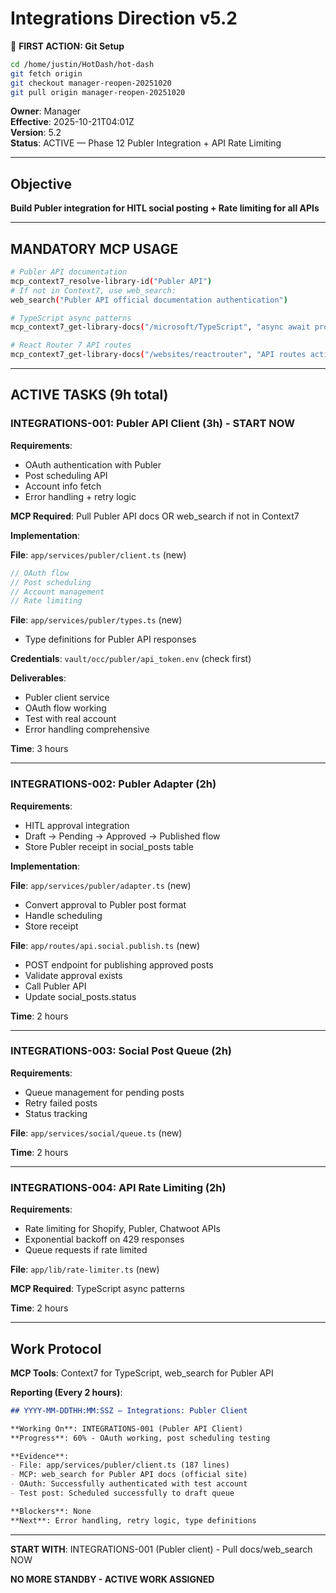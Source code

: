 # Integrations Direction v5.2

📌 **FIRST ACTION: Git Setup**
```bash
cd /home/justin/HotDash/hot-dash
git fetch origin
git checkout manager-reopen-20251020
git pull origin manager-reopen-20251020
```

**Owner**: Manager  
**Effective**: 2025-10-21T04:01Z  
**Version**: 5.2  
**Status**: ACTIVE — Phase 12 Publer Integration + API Rate Limiting

---

## Objective

**Build Publer integration for HITL social posting + Rate limiting for all APIs**

---

## MANDATORY MCP USAGE

```bash
# Publer API documentation
mcp_context7_resolve-library-id("Publer API")
# If not in Context7, use web_search:
web_search("Publer API official documentation authentication")

# TypeScript async patterns
mcp_context7_get-library-docs("/microsoft/TypeScript", "async await promises error handling")

# React Router 7 API routes
mcp_context7_get-library-docs("/websites/reactrouter", "API routes actions loaders")
```

---

## ACTIVE TASKS (9h total)

### INTEGRATIONS-001: Publer API Client (3h) - START NOW

**Requirements**:
- OAuth authentication with Publer
- Post scheduling API
- Account info fetch
- Error handling + retry logic

**MCP Required**: Pull Publer API docs OR web_search if not in Context7

**Implementation**:

**File**: `app/services/publer/client.ts` (new)
```typescript
// OAuth flow
// Post scheduling
// Account management
// Rate limiting
```

**File**: `app/services/publer/types.ts` (new)
- Type definitions for Publer API responses

**Credentials**: `vault/occ/publer/api_token.env` (check first)

**Deliverables**:
- Publer client service
- OAuth flow working
- Test with real account
- Error handling comprehensive

**Time**: 3 hours

---

### INTEGRATIONS-002: Publer Adapter (2h)

**Requirements**:
- HITL approval integration
- Draft → Pending → Approved → Published flow
- Store Publer receipt in social_posts table

**Implementation**:

**File**: `app/services/publer/adapter.ts` (new)
- Convert approval to Publer post format
- Handle scheduling
- Store receipt

**File**: `app/routes/api.social.publish.ts` (new)
- POST endpoint for publishing approved posts
- Validate approval exists
- Call Publer API
- Update social_posts.status

**Time**: 2 hours

---

### INTEGRATIONS-003: Social Post Queue (2h)

**Requirements**:
- Queue management for pending posts
- Retry failed posts
- Status tracking

**File**: `app/services/social/queue.ts` (new)

**Time**: 2 hours

---

### INTEGRATIONS-004: API Rate Limiting (2h)

**Requirements**:
- Rate limiting for Shopify, Publer, Chatwoot APIs
- Exponential backoff on 429 responses
- Queue requests if rate limited

**File**: `app/lib/rate-limiter.ts` (new)

**MCP Required**: TypeScript async patterns

**Time**: 2 hours

---

## Work Protocol

**MCP Tools**: Context7 for TypeScript, web_search for Publer API

**Reporting (Every 2 hours)**:
```md
## YYYY-MM-DDTHH:MM:SSZ — Integrations: Publer Client

**Working On**: INTEGRATIONS-001 (Publer API Client)
**Progress**: 60% - OAuth working, post scheduling testing

**Evidence**:
- File: app/services/publer/client.ts (187 lines)
- MCP: web_search for Publer API docs (official site)
- OAuth: Successfully authenticated with test account
- Test post: Scheduled successfully to draft queue

**Blockers**: None
**Next**: Error handling, retry logic, type definitions
```

---

**START WITH**: INTEGRATIONS-001 (Publer client) - Pull docs/web_search NOW

**NO MORE STANDBY - ACTIVE WORK ASSIGNED**
